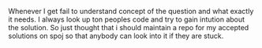 Whenever I get fail to understand concept of the question and what exactly it needs.
I always look up ton peoples code and try to gain intution about the solution.
So just thought that i should maintain a repo for my accepted solutions on spoj so that anybody can look into it if they are stuck. 
